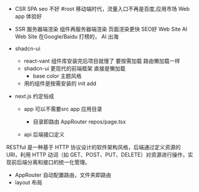 - CSR SPA  seo 不好  #root 
    移动端时代，流量入口不再是百度,应用市场 
    Web app 体验好

- SSR 服务器端渲染 
    组件再服务器端渲染 
    页面渲染更快 SEO好 
    Web Site 
    AI Web Site 在Google/Baidu  打榜的，
    AI 出海 

- shadcn-ui
    - react-vant 组件库安装完后项目就慢了
        要按需加载  路由懒加载一样
    - shadcn-ui 更现代的前端框架 
        直接是懒加载
        - base color 主题风格
    - 用的组件是按需安装的
        init
        add

- next.js 约定俗成
    - app
        可以不需要src 
        app 应用目录
        - 目录即路由
            AppRouter
            repos/page.tsx

    - api
        后端接口定义   
        
RESTful 是一种基于 HTTP 协议设计的软件架构风格，后端通过定义资源的 URI，利用 HTTP 动词（如 GET、POST、PUT、DELETE）对资源进行操作，实现前后端分离和接口的统一化管理。     

- AppRouter
    自动配置路由，文件夹即路由
- layout 
    布局